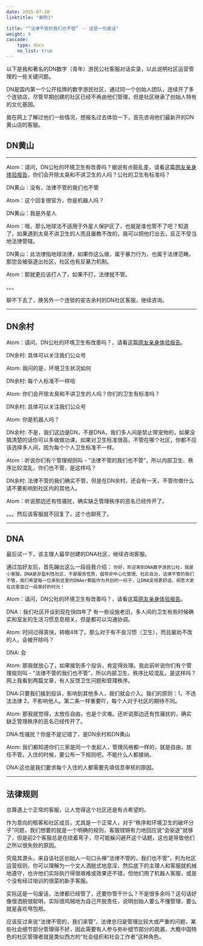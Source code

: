 ```yaml
---
date: 2025-07-20
linktitle: "案例1"

title: "“法律不管的我们也不管” -- 这是一句废话"
weight: 9
cascade:
    type: docs
    no_list: true
---
```


以下是我和著名的DN数字（青年）游民公社客服对话实录，以此说明社区运营管理的一些关键问题。

DN是国内第一个公开挂牌的数字游民社区，通过同一个创始人团队，连续开了多个连锁店，尽管早期创建的社区已经不再由他们管理，但是社区继承了创始人特有的文化基因。

我在网上了解过他们一些情况，想报名过去体验一下，首先咨询他们最新开的DN黄山店的客服。

## DN黄山

---
Atom：请问，DN公社的环境卫生有改善吗？据说有点脏乱差，请看这篇[网友亲身体验报告](https://www.jianshu.com/p/5ca0861dc1f3)，你们会开除太臭和不讲卫生的人吗？公社的卫生有标准吗？

DN黄山：没有，法律不管的我们也不管

Atom：这个回复很官方，你是机器人吗？

DN黄山：我是外星人

Atom：哦，那么地球法不适用于外星人保护区了，也就是谁也管不了吧？知道了，如果遇到太臭不讲卫生的人而且屡教不改的，我可以把他打出去，反正不受当地法律管辖。

DN黄山：此法律指地球法律，如果你这么做，属于暴力行为，也属于法律范畴。那您会被驱逐出社区，社区也有反暴力机制。

Atom：那就更应该打人了，如果不打，法律就不管。

。。。

聊不下去了，换另外一个连锁的安吉余村的DN社区客服，继续咨询。

--- 
## DN余村

Atom：请问，DN公社的环境卫生有改善吗？，请看这篇[网友亲身体验报告](https://www.jianshu.com/p/5ca0861dc1f3)。

DN余村: 具体可以关注我们公众号

Atom: 我问的是，环境卫生状况如何

DN余村: 每个人标准不一样哈

Atom: 你们会开除太臭和不讲卫生的人吗？你们的卫生有标准吗？

DN余村: 具体可以关注我们公众号

Atom: 你是机器人吗？

DN余村: 不是，我们这边是DN，不是DNA，我们多人间是禁止带宠物的，如果没搞清楚的话你可以多做做功课，如果对卫生标准很高，不管在哪个社区，你都不应该选择多人间，因为每个个人卫生标准不一样。

Atom：听说你们有个管理规则叫 - “法律不管的我们也不管”，所以内部卫生、秩序比较混乱，你们也不管，是这样吗？

DN余村: 法律不管的我们确实不管，但是在DN余村，还会有一天，不管你做什么请不要影响到社区内的其他人。

Atom：听说那边还有性骚扰，确实缺乏管理秩序的恶名已经传开了。

。。。然后该客服就不回复了，这个也聊死了。

--- 
## DNA

最后试一下，该主理人最早创建的DNA社区，继续咨询客服。

通过加好友后，首先蹦出这么一段自我介绍：
`你好，欢迎来到DNA数字游民公社，我是小客服。DNA是非盈利性社区，不是服务性质，倡导非中心化管理、社区自治，法律不管的我们不管，我们希望每一位来到这里的DNAer都能作为共创的一份子，让DNA变得更舒适，祝愿大家在这里度过一段美好的时光！`

Atom：请问，DN公社的环境卫生有改善吗？，请看这篇[网友亲身体验报告](https://www.jianshu.com/p/5ca0861dc1f3)。

DNA：我们社区开设到现在快四年了 有一些设施老旧，多人间的卫生有些时候确实和室友的生活习惯息息相关，但是都可以沟通协调。

Atom: 时间过得真快，转眼4年了。那么对于有不良习惯（卫生），而且屡劝不改的人，会被开除吗？

DNA: 会 

Atom: 那我就放心了，如果接到多个投诉，肯定得处理。我此前听说你们有个管理规则叫 - “法律不管的我们也不管”，所以内部卫生、秩序比较混乱，是这样吗？网上我看到两篇文章，有人反馈卫生问题和管理秩序。

DNA:只要我们接到投诉，影响到其他多人，我们就会介入。我们的原则：1，不违法法律 2，不影响他人。第二条一样重要吖，每个人对于社区的期待不同。

Atom: 那我就觉得，太放任自由，也是个灾难。还听说那边还有性骚扰的，确实缺乏管理秩序的恶名已经传开了。

DNA:性骚扰？你是不是记错了，是DN余村和DN黄山

Atom: 我们都知道你们三家是同一个发起人，管理风格都一样的，就是自由，放任不管。入住的时候，要公布一下规则吧，不能什么人都接纳。

DNA:这也是我们要求每个入住的人都需要先填信息审核的原因。

---

## 法律规则

总算遇上个正常的客服，让人觉得这个社区还是有点希望的。

作为意向的租客和社区成员，尤其是一个正常人，对于“秩序和环境卫生的破坏分子”问题，我们想要的就是一个明确的规则，客服铿锵有力地回应说“会驱逐”就够了，但是前2个客服总是在绕着弯子，尽可能躲闪避开这个话题，这也是导致他们之所以很失败的原因。

究竟其源头，来自该社区创始人一句口头禅“法律不管的，我们也不管”，列为社区运营规则，你可以理解为一个文人洒脱式地意淫，然后底下的主理人和客服就机械地遵守，也许他们实际执行得很艰难或效果还不错，但他们用了机器人客服，或是个没有经过培训的很菜的新手客服。

实际这是一句废话，法律都已经管了，还要你管干什么？不是很多余吗？这句话好像很洒脱很聪明，实际很鸡贼地为自己开脱责任，说明创始人要么不懂管理，要么就是喜欢甩包袱。

应该反过来说“法律不管的，我们来管”，法律总归是管理比较大或严重的问题，某些社会细节部分管理得不好，因此需要有人参与弥补细节部分的疏漏，大概中国特色的社区管理者就是类似西方的“社会组织和社会工作者”这种角色。




